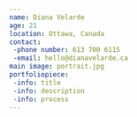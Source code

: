 ```yaml
---
name: Diana Velarde
age: 21
location: Ottawa, Canada
contact:
 -phone number: 613 700 6115
 -email: hello@dianavelarde.ca
main image: portrait.jpg
portfoliopiece:
 -info: title
 -info: description
 -info: process
---
```

